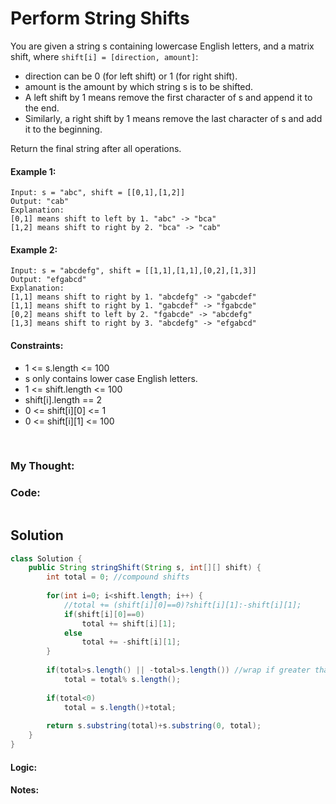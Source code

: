 # Perform String Shifts

You are given a string s containing lowercase English letters, and a matrix shift, where `shift[i] = [direction, amount]`:
* direction can be 0 (for left shift) or 1 (for right shift). 
* amount is the amount by which string s is to be shifted.
* A left shift by 1 means remove the first character of s and append it to the end.
* Similarly, a right shift by 1 means remove the last character of s and add it to the beginning.

Return the final string after all operations.

 

#### Example 1:
```
Input: s = "abc", shift = [[0,1],[1,2]]
Output: "cab"
Explanation: 
[0,1] means shift to left by 1. "abc" -> "bca"
[1,2] means shift to right by 2. "bca" -> "cab"
```

#### Example 2:
```
Input: s = "abcdefg", shift = [[1,1],[1,1],[0,2],[1,3]]
Output: "efgabcd"
Explanation:  
[1,1] means shift to right by 1. "abcdefg" -> "gabcdef"
[1,1] means shift to right by 1. "gabcdef" -> "fgabcde"
[0,2] means shift to left by 2. "fgabcde" -> "abcdefg"
[1,3] means shift to right by 3. "abcdefg" -> "efgabcd"
```

#### Constraints:
* 1 <= s.length <= 100
* s only contains lower case English letters.
* 1 <= shift.length <= 100
* shift[i].length == 2
* 0 <= shift[i][0] <= 1
* 0 <= shift[i][1] <= 100


<br>

### My Thought: 


### Code: 
```java


```    


## Solution

```java
class Solution {
    public String stringShift(String s, int[][] shift) {
        int total = 0; //compound shifts
        
        for(int i=0; i<shift.length; i++) {
            //total += (shift[i][0]==0)?shift[i][1]:-shift[i][1];
            if(shift[i][0]==0)
                total += shift[i][1];
            else 
                total += -shift[i][1];
        }
        
        if(total>s.length() || -total>s.length()) //wrap if greater than length
            total = total% s.length(); 
        
        if(total<0)
            total = s.length()+total; 
        
        return s.substring(total)+s.substring(0, total); 
    }
}
```

#### Logic: 

#### Notes: 
